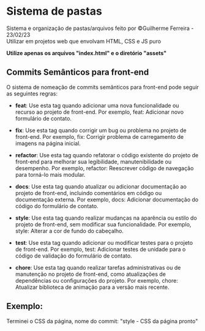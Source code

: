 # Sistema de pastas

Sistema e organização de pastas/arquivos feito por &copy;Guilherme Ferreira - 23/02/23 <br>
Utilizar em projetos web que envolvam HTML, CSS e JS puro <br>

**Utilize apenas os arquivos "index.html" e o diretório "assets"**

## Commits Semânticos para front-end

O sistema de nomeação de commits semânticos para front-end pode seguir as seguintes regras:

- <strong>feat</strong>: Use esta tag quando adicionar uma nova funcionalidade ou recurso ao projeto de front-end. Por exemplo, feat: Adicionar novo formulário de contato.

- <strong>fix</strong>: Use esta tag quando corrigir um bug ou problema no projeto de front-end. Por exemplo, fix: Corrigir problema de carregamento de imagens na página inicial.

- <strong>refactor</strong>: Use esta tag quando refatorar o código existente do projeto de front-end para melhorar sua legibilidade, manutenibilidade ou desempenho. Por exemplo, refactor: Reescrever código de navegação para torná-lo mais modular.

- <strong>docs</strong>: Use esta tag quando atualizar ou adicionar documentação ao projeto de front-end, incluindo comentários em código ou documentação externa. Por exemplo, docs: Adicionar documentação do código do formulário de contato.

- <strong>style</strong>: Use esta tag quando realizar mudanças na aparência ou estilo do projeto de front-end, sem modificar sua funcionalidade. Por exemplo, style: Alterar a cor de fundo do cabeçalho.

- <strong>test</strong>: Use esta tag quando adicionar ou modificar testes para o projeto de front-end. Por exemplo, test: Adicionar testes de unidade para o código de validação do formulário de contato.

- <strong>chore</strong>: Use esta tag quando realizar tarefas administrativas ou de manutenção no projeto de front-end, como atualizações de dependências ou configurações do projeto. Por exemplo, chore: Atualizar biblioteca de animação para a versão mais recente.

## Exemplo:
Terminei o CSS da página, nome do commit: "style - CSS da página pronto"
